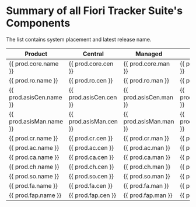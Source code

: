 # Summary of all Fiori Tracker Suite's Components

The list contains system placement and latest release name.

|Product|Central|Managed|Latest release|
|--|--|--|--|
|{{ prod.core.name }}|{{ prod.core.cen }}|{{ prod.core.man }}|{{ prod.core.latestrel }}|
|{{ prod.ro.name }}|{{ prod.ro.cen }}|{{ prod.ro.man }}|{{ prod.ro.latestrel }}|
|{{ prod.asisCen.name }}|{{ prod.asisCen.cen }}|{{ prod.asisCen.man }}|{{ prod.asisCen.latestrel }}|
|{{ prod.asisMan.name }}|{{ prod.asisMan.cen }}|{{ prod.asisMan.man }}|{{ prod.asisMan.latestrel }}|
|{{ prod.cr.name }}|{{ prod.cr.cen }}|{{ prod.cr.man }}|{{ prod.cr.latestrel }}|
|{{ prod.ac.name }}|{{ prod.ac.cen }}|{{ prod.ac.man }}|{{ prod.ac.latestrel }}|
|{{ prod.ca.name }}|{{ prod.ca.cen }}|{{ prod.ca.man }}|{{ prod.ca.latestrel }}|
|{{ prod.ch.name }}|{{ prod.ch.cen }}|{{ prod.ch.man }}|{{ prod.ch.latestrel }}|
|{{ prod.so.name }}|{{ prod.so.cen }}|{{ prod.so.man }}|{{ prod.so.latestrel }}|
|{{ prod.fa.name }}|{{ prod.fa.cen }}|{{ prod.fa.man }}|{{ prod.fa.latestrel }}|
|{{ prod.fap.name }}|{{ prod.fap.cen }}|{{ prod.fap.man }}|{{ prod.fap.latestrel }}|